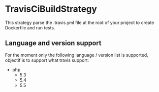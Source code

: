 # TravisCiBuildStrategy

This strategy parse the .travis.yml file at the root of your project to create Dockerfile and run tests.

## Language and version support

For the moment only the following language / version list is supported, objectif is to support what travis support:

* php
	* 5.3
	* 5.4
	* 5.5
	 